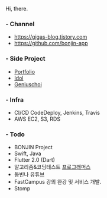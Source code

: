 Hi, there.

### - Channel
* https://gigas-blog.tistory.com
* https://github.com/bonjin-app

### - Side Project
* [Portfolio](http://gigas.synology.me:9090)
* [Idol](http://gigas.synology.me:9091)
* [Geniuschoi](http://gigas.synology.me:7070/geniuschoi)

### - Infra
* CI/CD CodeDeploy, Jenkins, Travis
* AWS EC2, S3, RDS

### - Todo
* BONJIN Project
* Swift, Java
* Flutter 2.0 (Dart)
* 알고리즘&코딩테스트 [프로그래머스](https://programmers.co.kr/)
* 동빈나 유튜브
* FastCampus 강의 완강 및 서비스 개발.
* Stomp
